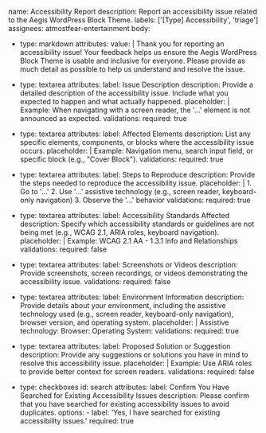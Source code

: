 name: Accessibility Report
description: Report an accessibility issue related to the Aegis WordPress Block Theme.
labels: ['[Type] Accessibility', 'triage']
assignees: atmostfear-entertainment
body:
  - type: markdown
    attributes:
      value: |
        Thank you for reporting an accessibility issue! Your feedback helps us ensure the Aegis WordPress Block Theme is usable and inclusive for everyone. Please provide as much detail as possible to help us understand and resolve the issue.

  - type: textarea
    attributes:
      label: Issue Description
      description: Provide a detailed description of the accessibility issue. Include what you expected to happen and what actually happened.
      placeholder: |
        Example: When navigating with a screen reader, the '...' element is not announced as expected.
    validations:
      required: true

  - type: textarea
    attributes:
      label: Affected Elements
      description: List any specific elements, components, or blocks where the accessibility issue occurs.
      placeholder: |
        Example: Navigation menu, search input field, or specific block (e.g., "Cover Block").
    validations:
      required: true

  - type: textarea
    attributes:
      label: Steps to Reproduce
      description: Provide the steps needed to reproduce the accessibility issue.
      placeholder: |
        1. Go to '...'
        2. Use '...' assistive technology (e.g., screen reader, keyboard-only navigation)
        3. Observe the '...' behavior
    validations:
      required: true

  - type: textarea
    attributes:
      label: Accessibility Standards Affected
      description: Specify which accessibility standards or guidelines are not being met (e.g., WCAG 2.1, ARIA roles, keyboard navigation).
      placeholder: |
        Example: WCAG 2.1 AA - 1.3.1 Info and Relationships
    validations:
      required: false

  - type: textarea
    attributes:
      label: Screenshots or Videos
      description: Provide screenshots, screen recordings, or videos demonstrating the accessibility issue.
    validations:
      required: false

  - type: textarea
    attributes:
      label: Environment Information
      description: Provide details about your environment, including the assistive technology used (e.g., screen reader, keyboard-only navigation), browser version, and operating system.
      placeholder: |
        Assistive technology: 
        Browser: 
        Operating System:
    validations:
      required: true

  - type: textarea
    attributes:
      label: Proposed Solution or Suggestion
      description: Provide any suggestions or solutions you have in mind to resolve this accessibility issue.
      placeholder: |
        Example: Use ARIA roles to provide better context for screen readers.
    validations:
      required: false

  - type: checkboxes
    id: search
    attributes:
      label: Confirm You Have Searched for Existing Accessibility Issues
      description: Please confirm that you have searched for existing accessibility issues to avoid duplicates.
      options:
        - label: 'Yes, I have searched for existing accessibility issues.'
          required: true
